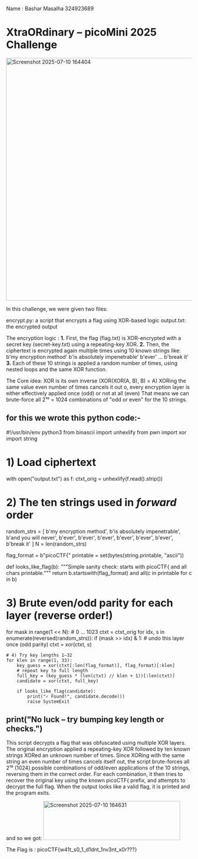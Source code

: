 Name : Bashar Masalha 324923689
# XtraORdinary – picoMini 2025 Challenge

<img width="1259" height="659" alt="Screenshot 2025-07-10 164404" src="https://github.com/user-attachments/assets/3f398fe6-07bb-4bec-bb8b-7fa597c6f4bc" />


In this challenge, we were given two files:

encrypt.py: a script that encrypts a flag using XOR-based logic
output.txt: the encrypted output

The encryption logic :
**1.** First, the flag (flag.txt) is XOR-encrypted with a secret key (secret-key.txt) using a repeating-key XOR.
**2.** Then, the ciphertext is encrypted again multiple times using 10 known strings like:
b'my encryption method'
b'is absolutely impenetrable'
b'ever'
...
b'break it'
**3.** Each of these 10 strings is applied a random number of times, using nested loops and the same XOR function.

The Core idea:
XOR is its own inverse (XOR(XOR(A, B), B) = A)
XORing the same value even number of times cancels it out
o, every encryption layer is either effectively applied once (odd) or not at all (even)
That means we can brute-force all 2¹⁰ = 1024 combinations of "odd or even" for the 10 strings.

for this we wrote this python code:-
------------------------------------------------------
#!/usr/bin/env python3
from binascii import unhexlify
from pwn import xor
import string

# 1) Load ciphertext
with open("output.txt") as f:
    ctxt_orig = unhexlify(f.read().strip())

# 2) The ten strings used in *forward* order
random_strs = [
    b'my encryption method',
    b'is absolutely impenetrable',
    b'and you will never',
    b'ever',
    b'ever',
    b'ever',
    b'ever',
    b'ever',
    b'ever',
    b'break it'
]
N = len(random_strs)

flag_format = b"picoCTF{"
printable = set(bytes(string.printable, "ascii"))

def looks_like_flag(b):
    """Simple sanity check: starts with picoCTF{ and all chars printable."""
    return b.startswith(flag_format) and all(c in printable for c in b)

# 3) Brute even/odd parity for each layer (reverse order!)
for mask in range(1 << N):           # 0 … 1023
    ctxt = ctxt_orig
    for idx, s in enumerate(reversed(random_strs)):
        if (mask >> idx) & 1:        # undo this layer once (odd parity)
            ctxt = xor(ctxt, s)

    # 4) Try key lengths 1–32
    for klen in range(1, 33):
        key_guess = xor(ctxt[:len(flag_format)], flag_format)[:klen]
        # repeat key to full length
        full_key = (key_guess * (len(ctxt) // klen + 1))[:len(ctxt)]
        candidate = xor(ctxt, full_key)

        if looks_like_flag(candidate):
            print("✓ Found!", candidate.decode())
            raise SystemExit

print("No luck – try bumping key length or checks.")
---------------------------------------------------------------------------
This script decrypts a flag that was obfuscated using multiple XOR layers. The original encryption applied
a repeating-key XOR followed by ten known strings XORed an unknown number of times. Since XORing with
the same string an even number of times cancels itself out, the script brute-forces all 2¹⁰ (1024) possible
combinations of odd/even applications of the 10 strings, reversing them in the correct order. For each
combination, it then tries to recover the original key using the known picoCTF{ prefix, and attempts to
decrypt the full flag. When the output looks like a valid flag, it is printed and the program exits.

and so we got:
<img width="371" height="106" alt="Screenshot 2025-07-10 164631" src="https://github.com/user-attachments/assets/4d296133-7db3-43b2-9bec-d36c5a4537c5" />

The Flag is : picoCTF{w41t_s0_1_d1dnt_1nv3nt_x0r???}




